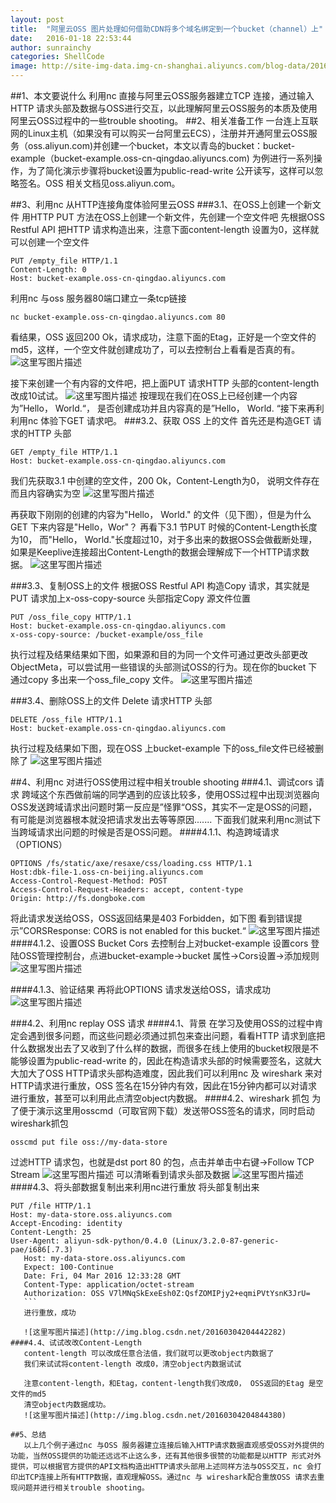```yaml
---
layout: post
title:  "阿里云OSS 图片处理如何借助CDN将多个域名绑定到一个bucket（channel）上"
date:   2016-01-18 22:53:44
author: sunrainchy
categories: ShellCode
image: http://site-img-data.img-cn-shanghai.aliyuncs.com/blog-data/2016.01.18/aliyun.jpg@600w_600h
---
```



##1、本文要说什么
利用nc 直接与阿里云OSS服务器建立TCP 连接，通过输入HTTP 请求头部及数据与OSS进行交互，以此理解阿里云OSS服务的本质及使用阿里云OSS过程中的一些trouble shooting。
##2、相关准备工作
 一台连上互联网的Linux主机（如果没有可以购买一台阿里云ECS），注册并开通阿里云OSS服务（oss.aliyun.com)并创建一个bucket，本文以青岛的bucket：bucket-example（bucket-example.oss-cn-qingdao.aliyuncs.com) 为例进行一系列操作，为了简化演示步骤将bucket设置为public-read-write 公开读写，这样可以忽略签名。OSS 相关文档见oss.aliyun.com。

##3、利用nc 从HTTP连接角度体验阿里云OSS
###3.1、在OSS上创建一个新文件
 用HTTP PUT 方法在OSS上创建一个新文件，先创建一个空文件吧
 先根据OSS Restful API 把HTTP 请求构造出来，注意下面content-length 设置为0，这样就可以创建一个空文件
 ```
 PUT /empty_file HTTP/1.1
 Content-Length: 0
 Host: bucket-example.oss-cn-qingdao.aliyuncs.com
 ```
 利用nc 与oss 服务器80端口建立一条tcp链接

 ```
 nc bucket-example.oss-cn-qingdao.aliyuncs.com 80
 ```
 看结果，OSS 返回200 Ok，请求成功，注意下面的Etag，正好是一个空文件的md5，这样，一个空文件就创建成功了，可以去控制台上看看是否真的有。
 ![这里写图片描述](http://img.blog.csdn.net/20160304175151138)

 接下来创建一个有内容的文件吧，把上面PUT 请求HTTP 头部的content-length 改成10试试。
 ![这里写图片描述](http://img.blog.csdn.net/20160304175950975)
 按理现在我们在OSS上已经创建一个内容为”Hello， World.“， 是否创建成功并且内容真的是”Hello， World. “接下来再利利用nc 体验下GET 请求吧。
###3.2、获取 OSS 上的文件
 首先还是构造GET 请求的HTTP 头部

 ```
 GET /empty_file HTTP/1.1
 Host: bucket-example.oss-cn-qingdao.aliyuncs.com
 ```
 我们先获取3.1 中创建的空文件，200 Ok，Content-Length为0， 说明文件存在而且内容确实为空
 ![这里写图片描述](http://img.blog.csdn.net/20160304180927877)

 再获取下刚刚的创建的内容为"Hello， World." 的文件（见下图），但是为什么GET 下来内容是"Hello，Wor"？
 再看下3.1 节PUT 时候的Content-Length长度为10， 而"Hello， World."长度超过10，对于多出来的数据OSS会做截断处理，如果是Keeplive连接超出Content-Length的数据会理解成下一个HTTP请求数据。
 ![这里写图片描述](http://img.blog.csdn.net/20160304181228393)

###3.3、复制OSS上的文件
 根据OSS Restful API 构造Copy 请求，其实就是PUT 请求加上x-oss-copy-source 头部指定Copy 源文件位置

 ```
 PUT /oss_file_copy HTTP/1.1
 Host: bucket-example.oss-cn-qingdao.aliyuncs.com
 x-oss-copy-source: /bucket-example/oss_file
 ```
 执行过程及结果结果如下图，如果源和目的为同一个文件可通过更改头部更改ObjectMeta，可以尝试用一些错误的头部测试OSS的行为。现在你的bucket 下通过copy 多出来一个oss_file_copy 文件。
 ![这里写图片描述](http://img.blog.csdn.net/20160304194023185)

###3.4、删除OSS上的文件
 Delete 请求HTTP 头部

 ```
 DELETE /oss_file HTTP/1.1
 Host: bucket-example.oss-cn-qingdao.aliyuncs.com
 ```
 执行过程及结果如下图，现在OSS 上bucket-example 下的oss_file文件已经被删除了
 ![这里写图片描述](http://img.blog.csdn.net/20160304195031649)


##4、利用nc 对进行OSS使用过程中相关trouble shooting
###4.1、调试cors 请求
 跨域这个东西做前端的同学遇到的应该比较多，使用OSS过程中出现浏览器向OSS发送跨域请求出问题时第一反应是”怪罪“OSS，其实不一定是OSS的问题，有可能是浏览器根本就没把请求发出去等等原因.......
 下面我们就来利用nc测试下当跨域请求出问题的时候是否是OSS问题。
####4.1.1、构造跨域请求（OPTIONS）

 ```
 OPTIONS /fs/static/axe/resaxe/css/loading.css HTTP/1.1
 Host:dbk-file-1.oss-cn-beijing.aliyuncs.com
 Access-Control-Request-Method: POST
 Access-Control-Request-Headers: accept, content-type
 Origin: http://fs.dongboke.com
 ```
 将此请求发送给OSS，OSS返回结果是403 Forbidden，如下图
 看到错误提示”CORSResponse: CORS is not enabled for this bucket.“
 ![这里写图片描述](http://img.blog.csdn.net/20160304200921550)
####4.1.2、设置OSS Bucket Cors
 去控制台上对bucket-example 设置cors
 登陆OSS管理控制台，点进bucket-example->bucket 属性->Cors设置->添加规则
 ![这里写图片描述](http://img.blog.csdn.net/20160304201653622)

####4.1.3、验证结果
 再将此OPTIONS 请求发送给OSS，请求成功
 ![这里写图片描述](http://img.blog.csdn.net/20160304201945522)

###4.2、利用nc replay OSS 请求
####4.1、背景
 在学习及使用OSS的过程中肯定会遇到很多问题，而这些问题必须通过抓包来查出问题，看看HTTP 请求到底把什么数据发出去了又收到了什么样的数据，而很多在线上使用的bucket权限是不能够设置为public-read-write 的，因此在构造请求头部的时候需要签名，这就大大加大了OSS HTTP请求头部构造难度，因此我们可以利用nc 及 wireshark 来对HTTP请求进行重放，OSS 签名在15分钟内有效，因此在15分钟内都可以对请求进行重放，甚至可以利用此点清空object内数据。
####4.2、wireshark 抓包
 为了便于演示这里用osscmd（可取官网下载）发送带OSS签名的请求，同时启动wireshark抓包

 ```
 osscmd put file oss://my-data-store
 ```
 过滤HTTP 请求包，也就是dst port 80 的包，点击并单击中右键->Follow TCP Stream
 ![这里写图片描述](http://img.blog.csdn.net/20160304203428473)
 可以清晰看到请求头部及数据
 ![这里写图片描述](http://img.blog.csdn.net/20160304203703435)
####4.3、将头部数据复制出来利用nc进行重放
 将头部复制出来

 ```
 PUT /file HTTP/1.1
 Host: my-data-store.oss.aliyuncs.com
 Accept-Encoding: identity
 Content-Length: 25
 User-Agent: aliyun-sdk-python/0.4.0 (Linux/3.2.0-87-generic-pae/i686[.7.3)
    Host: my-data-store.oss.aliyuncs.com
    Expect: 100-Continue
    Date: Fri, 04 Mar 2016 12:33:28 GMT
    Content-Type: application/octet-stream
    Authorization: OSS V7lMNqSkExeEsh0Z:QsfZOMIPjy2+eqmiPVtYsnK3JrU=
    ```
    进行重放，成功
    
    ![这里写图片描述](http://img.blog.csdn.net/20160304204442282)
####4.4、试试改改Content-Length
    content-length 可以改成任意合法值，我们就可以更改object内数据了
    我们来试试将content-length 改成0，清空object内数据试试
    
    注意content-length，和Etag，content-length我们改成0， OSS返回的Etag 是空文件的md5
    清空object内数据成功。
    ![这里写图片描述](http://img.blog.csdn.net/20160304204844380)
    
##5、总结
    以上几个例子通过nc 与OSS 服务器建立连接后输入HTTP请求数据直观感受OSS对外提供的功能，当然OSS提供的功能还远远不止这么多，还有其他很多很赞的功能都是以HTTP 形式对外提供，可以根据官方提供的API文档构造出HTTP请求头部用上述同样方法与OSS交互，nc 会打印出TCP连接上所有HTTP数据，直观理解OSS。通过nc 与 wireshark配合重放OSS 请求去重现问题并进行相关trouble shooting。
    
    
